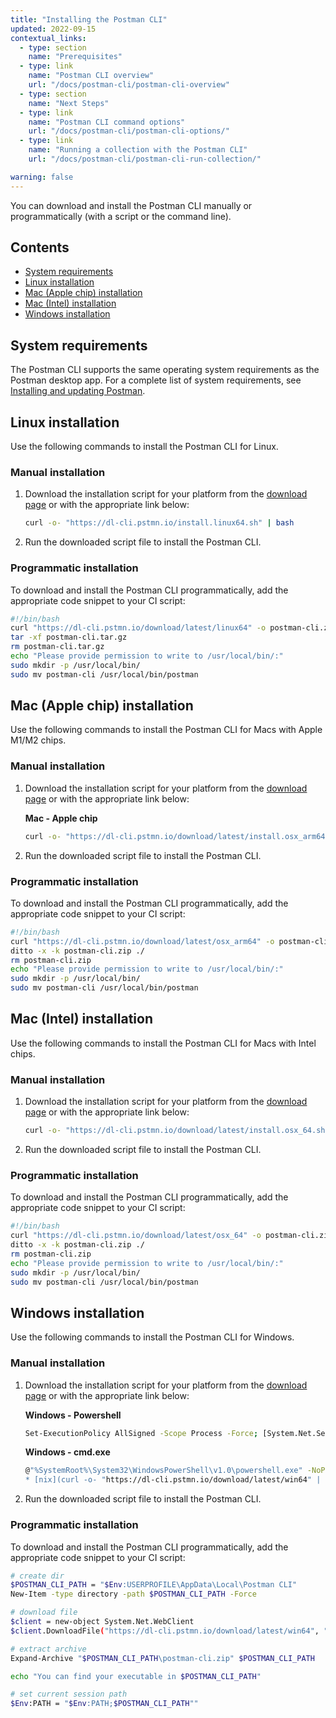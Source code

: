```yaml
---
title: "Installing the Postman CLI"
updated: 2022-09-15
contextual_links:
  - type: section
    name: "Prerequisites"
  - type: link
    name: "Postman CLI overview"
    url: "/docs/postman-cli/postman-cli-overview"
  - type: section
    name: "Next Steps"
  - type: link
    name: "Postman CLI command options"
    url: "/docs/postman-cli/postman-cli-options/"
  - type: link
    name: "Running a collection with the Postman CLI"
    url: "/docs/postman-cli/postman-cli-run-collection/"

warning: false
---
```


You can download and install the Postman CLI manually or programmatically (with a script or the command line).

## Contents

* [System requirements](#system-requirements)
* [Linux installation](#linux-installation)
* [Mac (Apple chip) installation](#mac-apple-chip-installation)
* [Mac (Intel) installation](#mac-intel-installation)
* [Windows installation](#windows-installation)

## System requirements

The Postman CLI supports the same operating system requirements as the Postman desktop app. For a complete list of system requirements, see [Installing and updating Postman](/docs/getting-started/installation-and-updates/).

## Linux installation

Use the following commands to install the Postman CLI for Linux.

### Manual installation

1. Download the installation script for your platform from the [download page](https://www.postman.com/downloads/) or with the appropriate link below:

    ``` bash
    curl -o- "https://dl-cli.pstmn.io/install.linux64.sh" | bash
    ```

1. Run the downloaded script file to install the Postman CLI.

### Programmatic installation

To download and install the Postman CLI programmatically, add the appropriate code snippet to your CI script:

``` bash
#!/bin/bash
curl "https://dl-cli.pstmn.io/download/latest/linux64" -o postman-cli.zip
tar -xf postman-cli.tar.gz
rm postman-cli.tar.gz
echo "Please provide permission to write to /usr/local/bin/:"
sudo mkdir -p /usr/local/bin/
sudo mv postman-cli /usr/local/bin/postman
```

## Mac (Apple chip) installation

Use the following commands to install the Postman CLI for Macs with Apple M1/M2 chips.

### Manual installation

1. Download the installation script for your platform from the [download page](https://www.postman.com/downloads/) or with the appropriate link below:

    **Mac - Apple chip**

    ``` bash
    curl -o- "https://dl-cli.pstmn.io/download/latest/install.osx_arm64.sh" | bash
    ```

1. Run the downloaded script file to install the Postman CLI.

### Programmatic installation

To download and install the Postman CLI programmatically, add the appropriate code snippet to your CI script:

``` bash
#!/bin/bash
curl "https://dl-cli.pstmn.io/download/latest/osx_arm64" -o postman-cli.zip
ditto -x -k postman-cli.zip ./
rm postman-cli.zip
echo "Please provide permission to write to /usr/local/bin/:"
sudo mkdir -p /usr/local/bin/
sudo mv postman-cli /usr/local/bin/postman
```

## Mac (Intel) installation

Use the following commands to install the Postman CLI for Macs with Intel chips.

### Manual installation

1. Download the installation script for your platform from the [download page](https://www.postman.com/downloads/) or with the appropriate link below:

    ``` bash
    curl -o- "https://dl-cli.pstmn.io/download/latest/install.osx_64.sh" | bash
    ```

1. Run the downloaded script file to install the Postman CLI.

### Programmatic installation

To download and install the Postman CLI programmatically, add the appropriate code snippet to your CI script:

``` bash
#!/bin/bash
curl "https://dl-cli.pstmn.io/download/latest/osx_64" -o postman-cli.zip
ditto -x -k postman-cli.zip ./
rm postman-cli.zip
echo "Please provide permission to write to /usr/local/bin/:"
sudo mkdir -p /usr/local/bin/
sudo mv postman-cli /usr/local/bin/postman
```

## Windows installation

Use the following commands to install the Postman CLI for Windows.

### Manual installation

1. Download the installation script for your platform from the [download page](https://www.postman.com/downloads/) or with the appropriate link below:

    **Windows - Powershell**

    ``` bash
    Set-ExecutionPolicy AllSigned -Scope Process -Force; [System.Net.ServicePointManager]::SecurityProtocol = [System.Net.ServicePointManager]::SecurityProtocol -bor 3072; iex ((New-Object System.Net.WebClient).DownloadString('https://dl-cli.pstmn.io/download/latest/install.win64.ps1')))
    ```

    **Windows - cmd.exe**

    ``` bash
    @"%SystemRoot%\System32\WindowsPowerShell\v1.0\powershell.exe" -NoProfile -InputFormat None -ExecutionPolicy AllSigned -Command "[System.Net.ServicePointManager]::SecurityProtocol = 3072; iex ((New-Object System.Net.WebClient).DownloadString('https://dl-cli.pstmn.io/download/latest/install.win64.ps1'))" && SET "PATH=%PATH%;C:\Postman CLI\")
    * [nix](curl -o- "https://dl-cli.pstmn.io/download/latest/win64" | bash
    ```

1. Run the downloaded script file to install the Postman CLI.

### Programmatic installation

To download and install the Postman CLI programmatically, add the appropriate code snippet to your CI script:

``` bash
# create dir
$POSTMAN_CLI_PATH = "$Env:USERPROFILE\AppData\Local\Postman CLI"
New-Item -type directory -path $POSTMAN_CLI_PATH -Force

# download file
$client = new-object System.Net.WebClient
$client.DownloadFile("https://dl-cli.pstmn.io/download/latest/win64", "$POSTMAN_CLI_PATH\postman-cli.zip")

# extract archive
Expand-Archive "$POSTMAN_CLI_PATH\postman-cli.zip" $POSTMAN_CLI_PATH

echo "You can find your executable in $POSTMAN_CLI_PATH"

# set current session path
$Env:PATH = "$Env:PATH;$POSTMAN_CLI_PATH""
```

